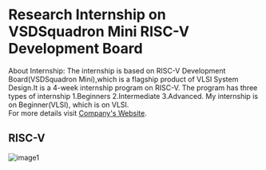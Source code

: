 
# Research Internship on VSDSquadron Mini RISC-V Development Board
About Internship:
The internship is based on RISC-V Development Board(VSDSquadron Mini),which is a flagship product of VLSI System Design.It is a 4-week internship program on RISC-V.
The program has three types of internship
1.Beginners
2.Intermediate
3.Advanced.
My internship is on Beginner(VLSI), which is on VLSI.         
For more details visit [Company's Website](https://www.vlsisystemdesign.com/).

## RISC-V 

![image1](https://github.com/sanjaypk16/VSDSquadron-RISCV/assets/129313628/27128265-69df-4725-bc1e-84f6475f907f)

